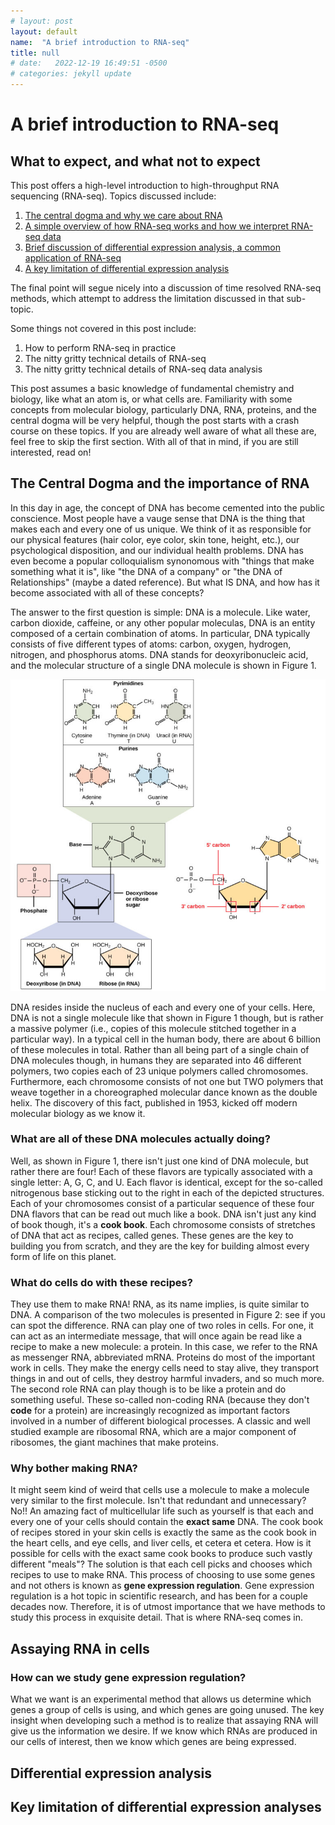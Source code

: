 ```yaml
---
# layout: post
layout: default
name:  "A brief introduction to RNA-seq"
title: null
# date:   2022-12-19 16:49:51 -0500
# categories: jekyll update
---
```

# A brief introduction to RNA-seq

## What to expect, and what not to expect
This post offers a high-level introduction to high-throughput RNA sequencing (RNA-seq). Topics discussed include:
1. [The central dogma and why we care about RNA](#dogma)
2. [A simple overview of how RNA-seq works and how we interpret RNA-seq data](#RNAseq)
3. [Brief discussion of differential expression analysis, a common application of RNA-seq](#DEA)
4. [A key limitation of differential expression analysis](#limited)

The final point will segue nicely into a discussion of time resolved RNA-seq methods, which attempt to address the limitation discussed in that sub-topic. 

Some things not covered in this post include:
1. How to perform RNA-seq in practice
2. The nitty gritty technical details of RNA-seq
3. The nitty gritty technical details of RNA-seq data analysis

This post assumes a basic knowledge of fundamental chemistry and biology, like what an atom is, or what cells are. Familiarity with some concepts from molecular biology, particularly DNA, RNA, proteins, and the central dogma will be very helpful, though the post starts with a crash course on these topics. If you are already well aware of what all these are, feel free to skip the first section. With all of that in mind, if you are still interested, read on!

## The Central Dogma and the importance of RNA<a name="dogma"></a>
In this day in age, the concept of DNA has become cemented into the public conscience. Most people have a vauge sense that DNA is the thing that makes each and every one of us unique. We think of it as responsible for our physical features (hair color, eye color, skin tone, height, etc.), our psychological disposition, and our individual health problems. DNA has even become a popular colloquialism synonomous with "things that make something what it is", like "the DNA of a company" or "the DNA of Relationships" (maybe a dated reference). But what IS DNA, and how has it become associated with all of these concepts?

The answer to the first question is simple: DNA is a molecule. Like water, carbon dioxide, caffeine, or any other popular moleculas, DNA is an entity composed of a certain combination of atoms. In particular, DNA typically consists of five different types of atoms: carbon, oxygen, hydrogen, nitrogen, and phosphorus atoms. DNA stands for deoxyribonucleic acid, and the molecular structure of a single DNA molecule is shown in Figure 1. 

![DNA](../assets/DNA.jpg)

DNA resides inside the nucleus of each and every one of your cells. Here, DNA is not a single molecule like that shown in Figure 1 though, but is rather a massive polymer (i.e., copies of this molecule stitched together in a particular way). In a typical cell in the human body, there are about 6 billion of these molecules in total. Rather than all being part of a single chain of DNA molecules though, in humans they are separated into 46 different polymers, two copies each of 23 unique polymers called chromosomes. Furthermore, each chromosome consists of not one but TWO polymers that weave together in a choreographed molecular dance known as the double helix. The discovery of this fact, published in 1953, kicked off modern molecular biology as we know it.

### What are all of these DNA molecules actually doing? 
Well, as shown in Figure 1, there isn't just one kind of DNA molecule, but rather there are four! Each of these flavors are typically associated with a single letter: A, G, C, and U. Each flavor is identical, except for the so-called nitrogenous base sticking out to the right in each of the depicted structures. Each of your chromosomes consist of a particular sequence of these four DNA flavors that can be read out much like a book. DNA isn't just any kind of book though, it's a **cook book**. Each chromosome consists of stretches of DNA that act as recipes, called genes. These genes are the key to building you from scratch, and they are the key for building almost every form of life on this planet. 

### What do cells do with these recipes? 
They use them to make RNA! RNA, as its name implies, is quite similar to DNA. A comparison of the two molecules is presented in Figure 2: see if you can spot the difference. RNA can play one of two roles in cells. For one, it can act as an intermediate message, that will once again be read like a recipe to make a new molecule: a protein. In this case, we refer to the RNA as messenger RNA, abbreviated mRNA. Proteins do most of the important work in cells. They make the energy cells need to stay alive, they transport things in and out of cells, they destroy harmful invaders, and so much more. The second role RNA can play though is to be like a protein and do something useful. These so-called non-coding RNA (because they don't **code** for a protein) are increasingly recognized as important factors involved in a number of different biological processes. A classic and well studied example are ribosomal RNA, which are a major component of ribosomes, the giant machines that make proteins. 

### Why bother making RNA?
It might seem kind of weird that cells use a molecule to make a molecule very similar to the first molecule. Isn't that redundant and unnecessary? No!! An amazing fact of multicellular life such as yourself is that each and every one of your cells should contain the **exact same** DNA. The cook book of recipes stored in your skin cells is exactly the same as the cook book in the heart cells, and eye cells, and liver cells, et cetera et cetera. How is it possible for cells with the exact same cook books to produce such vastly different "meals"? The solution is that each cell picks and chooses which recipes to use to make RNA. This process of choosing to use some genes and not others is known as **gene expression regulation**. Gene expression regulation is a hot topic in scientific research, and has been for a couple decades now. Therefore, it is of utmost importance that we have methods to study this process in exquisite detail. That is where RNA-seq comes in. 

## Assaying RNA in cells<a name="RNAseq"></a>

### How can we study gene expression regulation?
What we want is an experimental method that allows us determine which genes a group of cells is using, and which genes are going unused. The key insight when developing such a method is to realize that assaying RNA will give us the information we desire. If we know which RNAs are produced in our cells of interest, then we know which genes are being expressed. 

## Differential expression analysis<a name="DEA"></a>

## Key limitation of differential expression analyses<a name="limited"></a>
   

